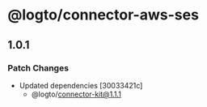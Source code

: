 # @logto/connector-aws-ses

## 1.0.1

### Patch Changes

- Updated dependencies [30033421c]
  - @logto/connector-kit@1.1.1
